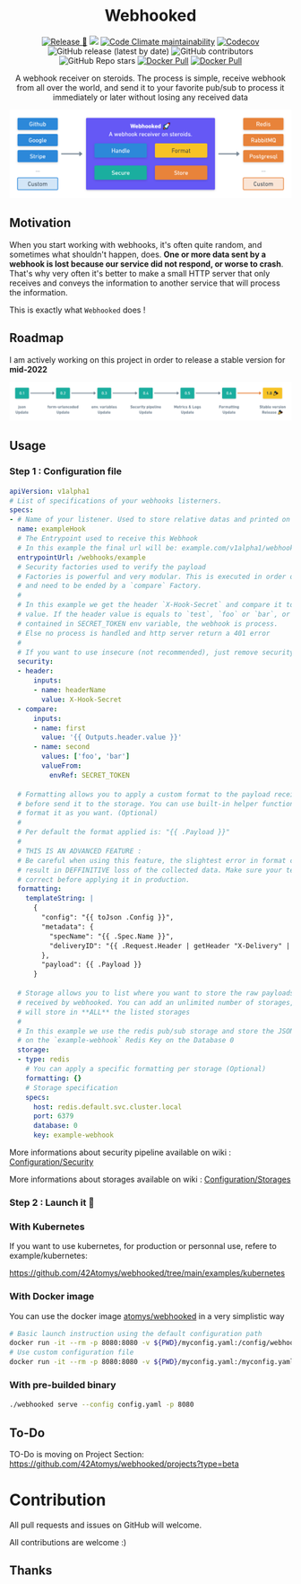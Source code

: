 <h1 align="center">Webhooked</h1>

<p align="center"><a href="https://github.com/42Atomys/webhooked/actions/workflows/release.yaml"><img src="https://github.com/42Atomys/webhooked/actions/workflows/release.yaml/badge.svg" alt="Release 🎉"></a>
<a href="https://goreportcard.com/report/atomys.codes/webhooked"><img src="https://goreportcard.com/badge/atomys.codes/webhooked" /></a>
<a href="https://codeclimate.com/github/42Atomys/webhooked"><img alt="Code Climate maintainability" src="https://img.shields.io/codeclimate/maintainability/42Atomys/webhooked"></a>
<a href="https://codecov.io/gh/42Atomys/webhooked"><img alt="Codecov" src="https://img.shields.io/codecov/c/gh/42Atomys/webhooked?token=NSUZMDT9M9"></a>
<img src="https://img.shields.io/github/v/release/42atomys/webhooked?label=last%20release" alt="GitHub release (latest by date)">
<img src="https://img.shields.io/github/contributors/42Atomys/webhooked?color=blueviolet" alt="GitHub contributors">
<img src="https://img.shields.io/github/stars/42atomys/webhooked?color=blueviolet" alt="GitHub Repo stars">
<a href="https://hub.docker.com/r/atomys/webhooked"><img src="https://img.shields.io/docker/pulls/atomys/webhooked" alt="Docker Pull"></a>
<a href="https://hub.docker.com/r/atomys/webhooked"><img src="https://img.shields.io/docker/image-size/atomys/webhooked" alt="Docker Pull"></a></p>

  
<p align="center">A webhook receiver on steroids. The process is simple, receive webhook from all over the world, and send it to your favorite pub/sub to process it immediately or later without losing any received data</p>

<p align="center"><img src="/.github/profile/webhooked.png" alt="Webhooked explained"></p>

## Motivation

When you start working with webhooks, it's often quite random, and sometimes what shouldn't happen, does. **One or more data sent by a webhook is lost because our service did not respond, or worse to crash**. That's why very often it's better to make a small HTTP server that only receives and conveys the information to another service that will process the information.

This is exactly what `Webhooked` does !

## Roadmap

I am actively working on this project in order to release a stable version for **mid-2022**

![Roadmap](/.github/profile/roadmap.png)

## Usage

### Step 1 : Configuration file
```yaml
apiVersion: v1alpha1
# List of specifications of your webhooks listerners.
specs:
- # Name of your listener. Used to store relative datas and printed on log
  name: exampleHook
  # The Entrypoint used to receive this Webhook
  # In this example the final url will be: example.com/v1alpha1/webhooks/example
  entrypointUrl: /webhooks/example
  # Security factories used to verify the payload 
  # Factories is powerful and very modular. This is executed in order of declaration
  # and need to be ended by a `compare` Factory.
  #
  # In this example we get the header `X-Hook-Secret` and compare it to a static
  # value. If the header value is equals to `test`, `foo` or `bar`, or the value
  # contained in SECRET_TOKEN env variable, the webhook is process. 
  # Else no process is handled and http server return a 401 error
  #
  # If you want to use insecure (not recommended), just remove security property
  security:
  - header:
      inputs:
      - name: headerName
        value: X-Hook-Secret
  - compare:
      inputs:
      - name: first
        value: '{{ Outputs.header.value }}'
      - name: second
        values: ['foo', 'bar']
        valueFrom:
          envRef: SECRET_TOKEN
  
  # Formatting allows you to apply a custom format to the payload received
  # before send it to the storage. You can use built-in helper function to
  # format it as you want. (Optional)
  #
  # Per default the format applied is: "{{ .Payload }}"
  # 
  # THIS IS AN ADVANCED FEATURE :
  # Be careful when using this feature, the slightest error in format can
  # result in DEFFINITIVE loss of the collected data. Make sure your template is
  # correct before applying it in production.
  formatting:
    templateString: |
      {
        "config": "{{ toJson .Config }}",
        "metadata": {
          "specName": "{{ .Spec.Name }}",
          "deliveryID": "{{ .Request.Header | getHeader "X-Delivery" | default "unknown" }}"
        },
        "payload": {{ .Payload }}
      }

  # Storage allows you to list where you want to store the raw payloads
  # received by webhooked. You can add an unlimited number of storages, webhooked
  # will store in **ALL** the listed storages
  # 
  # In this example we use the redis pub/sub storage and store the JSON payload
  # on the `example-webhook` Redis Key on the Database 0
  storage:
  - type: redis
    # You can apply a specific formatting per storage (Optional)
    formatting: {}
    # Storage specification
    specs:
      host: redis.default.svc.cluster.local
      port: 6379
      database: 0
      key: example-webhook
```

More informations about security pipeline available on wiki : [Configuration/Security](https://github.com/42Atomys/webhooked/wiki/Security)

More informations about storages available on wiki : [Configuration/Storages](https://github.com/42Atomys/webhooked/wiki/Configuration-Storages)

### Step 2 : Launch it 🚀
### With Kubernetes

If you want to use kubernetes, for production or personnal use, refere to example/kubernetes:

https://github.com/42Atomys/webhooked/tree/main/examples/kubernetes


### With Docker image

You can use the docker image [atomys/webhooked](https://hub.docker.com/r/atomys/webhooked) in a very simplistic way

```sh
# Basic launch instruction using the default configuration path
docker run -it --rm -p 8080:8080 -v ${PWD}/myconfig.yaml:/config/webhooks.yaml atomys/webhooked:latest
# Use custom configuration file
docker run -it --rm -p 8080:8080 -v ${PWD}/myconfig.yaml:/myconfig.yaml atomys/webhooked:latest serve --config /myconfig.yaml
```

### With pre-builded binary

```sh
./webhooked serve --config config.yaml -p 8080
```

## To-Do

TO-Do is moving on Project Section: https://github.com/42Atomys/webhooked/projects?type=beta

# Contribution

All pull requests and issues on GitHub will welcome.

All contributions are welcome :)

## Thanks
